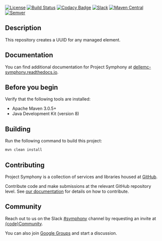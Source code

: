 [![License](https://img.shields.io/badge/License-EPL%201.0-red.svg)](https://opensource.org/licenses/EPL-1.0)
[![Build Status](https://travis-ci.org/dellemc-symphony/identity-service-api.svg?branch=master)](https://travis-ci.org/dellemc-symphony/identity-service-api)
[![Codacy Badge](https://api.codacy.com/project/badge/Grade/ceeee4a977db42eca24b3c1732049a1d)](https://www.codacy.com/app/svc-pebuildrelease/identity-service-api?utm_source=github.com&amp;utm_medium=referral&amp;utm_content=dellemc-symphony/identity-service-api&amp;utm_campaign=Badge_Grade)
[![Slack](http://community.codedellemc.com/badge.svg)](https://codecommunity.slack.com/messages/symphony)
[![Maven Central](https://maven-badges.herokuapp.com/maven-central/com.dell.cpsd/identity-service-api/badge.svg)](https://maven-badges.herokuapp.com/maven-central/com.dell.cpsd/identity-service-api)
[![Semver](http://img.shields.io/SemVer/2.0.0.png)](http://semver.org/spec/v2.0.0.html)


## Description

This repository creates a UUID for any managed element.

## Documentation
You can find additional documentation for Project Symphony at [dellemc-symphony.readthedocs.io](https://dellemc-symphony.readthedocs.io).

## Before you begin
Verify that the following tools are installed:

* Apache Maven 3.0.5+
* Java Development Kit (version 8)

## Building
Run the following command to build this project:
```bash
mvn clean install
```
## Contributing
Project Symphony is a collection of services and libraries housed at [GitHub][github].

Contribute code and make submissions at the relevant GitHub repository level. See [our documentation][contributing] for details on how to contribute.

## Community
Reach out to us on the Slack [#symphony][slack] channel by requesting an invite at [{code}Community][codecommunity].

You can also join [Google Groups][googlegroups] and start a discussion.
 
[slack]: https://codecommunity.slack.com/messages/symphony
[googlegroups]: https://groups.google.com/forum/#!forum/dellemc-symphony
[codecommunity]: http://community.codedellemc.com/
[contributing]: http://dellemc-symphony.readthedocs.io/en/latest/contributingtosymphony.html
[github]: https://github.com/dellemc-symphony
[documentation]: https://dellemc-symphony.readthedocs.io/en/latest/
